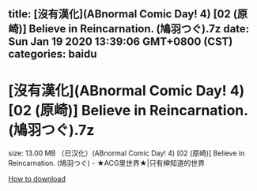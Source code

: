 
title: [沒有漢化](ABnormal Comic Day! 4) [02 (原崎)] Believe in Reincarnation. (鳩羽つぐ).7z
date: Sun Jan 19 2020 13:39:06 GMT+0800 (CST)    
categories: baidu
---

# [沒有漢化](ABnormal Comic Day! 4) [02 (原崎)] Believe in Reincarnation. (鳩羽つぐ).7z
size: 13.00 MB
 （已汉化）(ABnormal Comic Day! 4) [02 (原崎)] Believe in Reincarnation. (鳩羽つぐ) - ★ACG里世界★|只有绅知道的世界
 

[How to download](https://bpcam.bemobtrk.com/go/2ceec3aa-1ca2-46d6-b9ff-aaa5c184517c?jno=375)